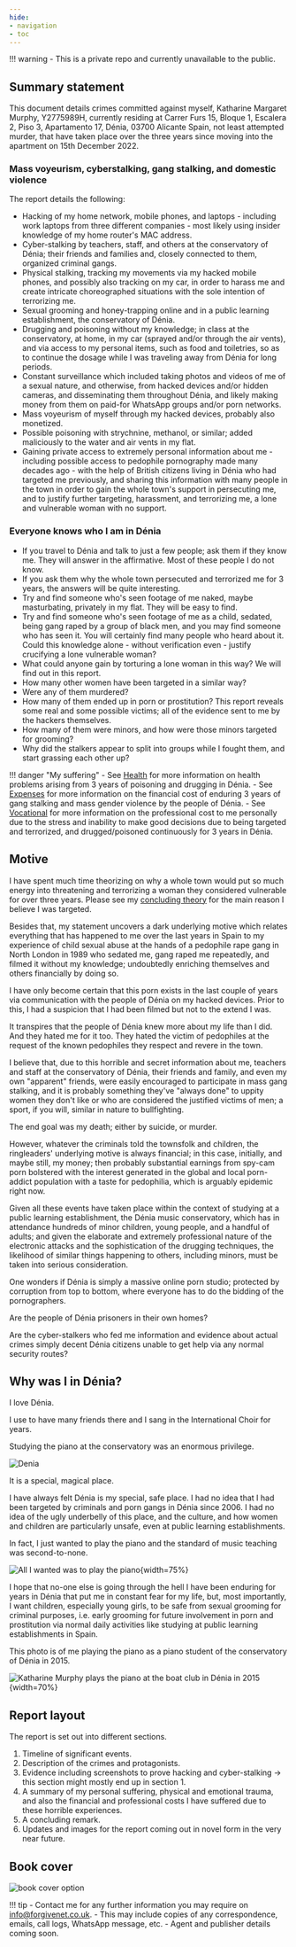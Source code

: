 ```yaml
---
hide:
- navigation
- toc
---
```


!!! warning
    - This is a private repo and currently unavailable to the public.

## Summary statement

This document details crimes committed against myself, Katharine Margaret Murphy, Y2775989H, currently residing at Carrer Furs 15, Bloque 1, Escalera 2, Piso 3, Apartamento 17, Dénia, 03700 Alicante Spain, not least attempted murder, that have taken place over the three years since moving into the apartment on 15th December 2022.

### Mass voyeurism, cyberstalking, gang stalking, and domestic violence

The report details the following:

- Hacking of my home network, mobile phones, and laptops - including work laptops from three different companies - most likely using insider knowledge of my home router's MAC address.
- Cyber-stalking by teachers, staff, and others at the conservatory of Dénia; their friends and families and, closely connected to them, organized criminal gangs.
- Physical stalking, tracking my movements via my hacked mobile phones, and possibly also tracking on my car, in order to harass me and create intricate choreographed situations with the sole intention of terrorizing me.
- Sexual grooming and honey-trapping online and in a public learning establishment, the conservatory of Dénia.
- Drugging and poisoning without my knowledge; in class at the conservatory, at home, in my car (sprayed and/or through the air vents), and via access to my personal items, such as food and toiletries, so as to continue the dosage while I was traveling away from Dénia for long periods.
- Constant surveillance which included taking photos and videos of me of a sexual nature, and otherwise, from hacked devices and/or hidden cameras, and disseminating them throughout Dénia, and likely making money from them on paid-for WhatsApp groups and/or porn networks.
- Mass voyeurism of myself through my hacked devices, probably also monetized.
- Possible poisoning with strychnine, methanol, or similar; added maliciously to the water and air vents in my flat.
- Gaining private access to extremely personal information about me - including possible access to pedophile pornography made many decades ago - with the help of British citizens living in Dénia who had targeted me previously, and sharing this information with many people in the town in order to gain the whole town's support in persecuting me, and to justify further targeting, harassment, and terrorizing me, a lone and vulnerable woman with no support.

### Everyone knows who I am in Dénia

- If you travel to Dénia and talk to just a few people; ask them if they know me. They will answer in the affirmative. Most of these people I do not know.
- If you ask them why the whole town persecuted and terrorized me for 3 years, the answers will be quite interesting.
- Try and find someone who's seen footage of me naked, maybe masturbating, privately in my flat. They will be easy to find.
- Try and find someone who's seen footage of me as a child, sedated, being gang raped by a group of black men, and you may find someone who has seen it. You will certainly find many people who heard about it. Could this knowledge alone - without verification even - justify crucifying a lone vulnerable woman?
- What could anyone gain by torturing a lone woman in this way? We will find out in this report.
- How many other women have been targeted in a similar way?
- Were any of them murdered?
- How many of them ended up in porn or prostitution? This report reveals some real and some possible victims; all of the evidence sent to me by the hackers themselves.
- How many of them were minors, and how were those minors targeted for grooming?
- Why did the stalkers appear to split into groups while I fought them, and start grassing each other up?

!!! danger "My suffering"
    - See [Health](personal/health.md) for more information on health problems arising from 3 years of poisoning and drugging in Dénia.
    - See [Expenses](personal/expenses.md) for more information on the financial cost of enduring 3 years of gang stalking and mass gender violence by the people of Dénia.
    - See [Vocational](personal/vocational.md) for more information on the professional cost to me personally due to the stress and inability to make good decisions due to being targeted and terrorized, and drugged/poisoned continuously for 3 years in Dénia.

## Motive

I have spent much time theorizing on why a whole town would put so much energy into threatening and terrorizing a woman they considered vulnerable for over three years. Please see my [concluding theory](theories.md) for the main reason I believe I was targeted.

Besides that, my statement uncovers a dark underlying motive which relates everything that has happened to me over the last years in Spain to my experience of child sexual abuse at the hands of a pedophile rape gang in North London in 1989 who sedated me, gang raped me repeatedly, and filmed it without my knowledge; undoubtedly enriching themselves and others financially by doing so.

I have only become certain that this porn exists in the last couple of years via communication with the people of Dénia on my hacked devices. Prior to this, I had a suspicion that I had been filmed but not to the extend I was.

It transpires that the people of Dénia knew more about my life than I did. And they hated me for it too. They hated the victim of pedophiles at the request of the known pedophiles they respect and revere in the town.

I believe that, due to this horrible and secret information about me, teachers and staff at the conservatory of Dénia, their friends and family, and even my own "apparent" friends, were easily encouraged to participate in mass gang stalking, and it is probably something they've "always done" to uppity women they don't like or who are considered the justified victims of men; a sport, if you will, similar in nature to bullfighting. 

The end goal was my death; either by suicide, or murder.

However, whatever the criminals told the townsfolk and children, the ringleaders' underlying motive is always financial; in this case, initially, and maybe still, my money; then probably substantial earnings from spy-cam porn bolstered with the interest generated in the global and local porn-addict population with a taste for pedophilia, which is arguably epidemic right now. 

Given all these events have taken place within the context of studying at a public learning establishment, the Dénia music conservatory, which has in attendance hundreds of minor children, young people, and a handful of adults; and given the elaborate and extremely professional nature of the electronic attacks and the sophistication of the drugging techniques, the likelihood of similar things happening to others, including minors, must be taken into serious consideration.

One wonders if Dénia is simply a massive online porn studio; protected by corruption from top to bottom, where everyone has to do the bidding of the pornographers.

Are the people of Dénia prisoners in their own homes? 

Are the cyber-stalkers who fed me information and evidence about actual crimes simply decent Dénia citizens unable to get help via any normal security routes?

## Why was I in Dénia?

I love Dénia. 

I use to have many friends there and I sang in the International Choir for years. 

Studying the piano at the conservatory was an enormous privilege. 

![Denia](content/images/denia.avif)

It is a special, magical place. 

I have always felt Dénia is my special, safe place. I had no idea that I had been targeted by criminals and porn gangs in Dénia since 2006. I had no idea of the ugly underbelly of this place, and the culture, and how women and children are particularly unsafe, even at public learning establishments.

In fact, I just wanted to play the piano and the standard of music teaching was second-to-none. 

![All I wanted was to play the piano](content/tweets/all-i-wanted.png){width=75%}

I hope that no-one else is going through the hell I have been enduring for years in Dénia that put me in constant fear for my life, but, most importantly, I want children, especially young girls, to be safe from sexual grooming for criminal purposes, i.e. early grooming for future involvement in porn and prostitution via normal daily activities like studying at public learning establishments in Spain.

This photo is of me playing the piano as a piano student of the conservatory of Dénia in 2015.

![Katharine Murphy plays the piano at the boat club in Dénia in 2015](content/images/katharine-pianist.jpg){width=70%}

## Report layout

The report is set out into different sections.

1. Timeline of significant events.
2. Description of the crimes and protagonists.
3. Evidence including screenshots to prove hacking and cyber-stalking -> this section might mostly end up in section 1.
4. A summary of my personal suffering, physical and emotional trauma, and also the financial and professional costs I have suffered due to these horrible experiences.
5. A concluding remark.
6. Updates and images for the report coming out in novel form in the very near future.

## Book cover

![book cover option](content/images/the-novel/cover-3.webp)

!!! tip
    - Contact me for any further information you may require on info@forgivenet.co.uk.
    - This may include copies of any correspondence, emails, call logs, WhatsApp message, etc.
    - Agent and publisher details coming soon.

